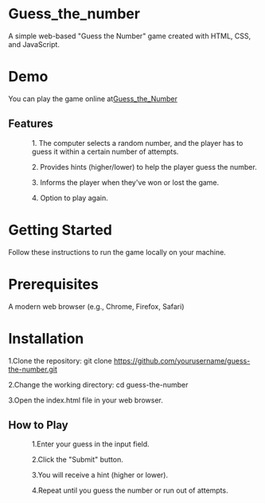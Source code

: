 # Guess_the_number

A simple web-based "Guess the Number" game created with HTML, CSS, and JavaScript.

# Demo
You can play the game online at<a href=" https://shreya-singh0026.github.io/Guess_the_number.github.io/">Guess_the_Number</a>


<h2>Features</h2>
<ul>
  <ol>1. The computer selects a random number, and the player has to guess it within a certain number of attempts.</ol>
  <ol>2. Provides hints (higher/lower) to help the player guess the number.</ol>
  <ol>3. Informs the player when they've won or lost the game.</ol>
  <ol>4. Option to play again.</ol>
</ul>

# Getting Started

Follow these instructions to run the game locally on your machine.

# Prerequisites

A modern web browser (e.g., Chrome, Firefox, Safari)

# Installation

1.Clone the repository:
git clone https://github.com/yourusername/guess-the-number.git

2.Change the working directory:
cd guess-the-number

3.Open the index.html file in your web browser.

<h2>How to Play</h2>
<ul>
  <ol>1.Enter your guess in the input field.</ol>
  <ol>2.Click the "Submit" button.</ol>
  <ol>3.You will receive a hint (higher or lower).</ol>
  <ol>4.Repeat until you guess the number or run out of attempts.</ol>
</ul>
